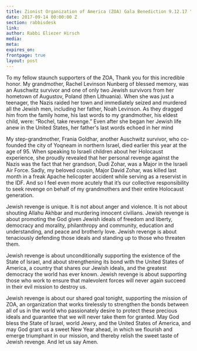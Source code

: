 ```yaml
---
title: Zionist Organization of America (ZOA) Gala Benediction 9.12.17 "Jewish Revenge"
date: 2017-09-14 00:00:00 Z
section: rabbisdesk
link:
author: Rabbi Eliezer Hirsch
media: 
meta: 
expires_on: 
frontpage: true
layout: post
---
```

To my fellow staunch supporters of the ZOA, 
Thank you for this incredible honor. My grandmother, Rachel Levinson Nunberg of blessed memory, was an Auschwitz survivor and one of only two Jewish survivors from her hometown of Augustov, Poland (then Lithuania). When she was just a teenager, the Nazis raided her town and immediately seized and murdered all the Jewish men, including her father, Noah Levinson. As they dragged him from the family home, his last words to my grandmother, his eldest child, were: “Rochel, take revenge.” Even after she began her Jewish life anew in the United States, her father's last words echoed in her mind  

My step-grandmother, Frania Goldhar, another Auschwitz survivor, who co-founded the city of Yoqneam in northern Israel, died earlier this year at the age of 95. When speaking to Israeli children about her Holocaust experience, she proudly revealed that her personal revenge against the Nazis was the fact that her grandson, Dudi Zohar, was a Major in the Israeli Air Force. Sadly, my beloved cousin, Major David Zohar, was killed last month in a freak Apache helicopter accident while serving as a reservist in the IDF.  And so I feel even more acutely that it’s our collective responsibility to seek revenge on behalf of my grandmothers and their entire Holocaust generation. 

Jewish revenge is unique. It is not about anger and violence. It is not about shouting Allahu Akhbar and murdering innocent civilians. Jewish revenge is about promoting the God given Jewish ideals of freedom and liberty, democracy and morality, philanthropy and community, education and understanding, and peace and brotherly love. Jewish revenge is about tenaciously defending those ideals and standing up to those who threaten them.

Jewish revenge is about unconditionally supporting the existence of the State of Israel, and about strengthening its bond with the United States of America, a country that shares our Jewish ideals, and the greatest democracy the world has ever known. Jewish revenge is about supporting those who work to ensure that malevolent forces will never again succeed in their evil mission to destroy us.

Jewish revenge is about our shared goal tonight, supporting the mission of ZOA, an organization that works tirelessly to strengthen the bonds between all of us in the world who passionately desire to protect these precious ideals and guarantee that we will never take them for granted. May God bless the State of Israel, world Jewry, and the United States of America, and may God grant us a sweet New Year ahead, in which we flourish and emerge triumphant in our mission, and thereby relish the sweet taste of Jewish revenge.  And let us say Amen.



